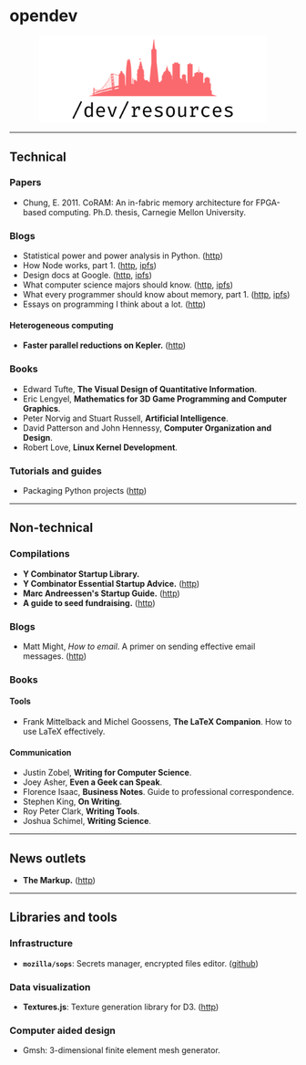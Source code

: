 # opendev

<p align="center">
  <img width="400px" alt="open-dev-logo" src="./assets/logo.png" />
</p>

---

## Technical

### Papers
* Chung, E. 2011. CoRAM: An in-fabric memory architecture for FPGA-based computing. Ph.D. thesis, Carnegie Mellon University.

### Blogs
* Statistical power and power analysis in Python. ([http](https://machinelearningmastery.com/statistical-power-and-power-analysis-in-python/))
* How Node works, part 1. ([http](https://medium.com/@igor.atakhanov/how-node-actually-works-part-1-the-operating-system-497fd0de8167), [ipfs](https://ipfs.io/ipfs/QmSQWYfmj1mkjvpfSLCgnbYBTDYx2bH8XaaNYmzSwhB2SA))
* Design docs at Google. ([http](https://www.industrialempathy.com/posts/design-docs-at-google/), [ipfs](https://ipfs.io/ipfs/QmRWkVEp2oDhGbDnpJWD3C6sA31nPSacerw8Yei1mV2jEd))
* What computer science majors should know. ([http](http://matt.might.net/articles/what-cs-majors-should-know/), [ipfs](https://ipfs.io/ipfs/QmTc3C48WDTJXPJSQ6RNKHyXK93apj8SymYNj86bcu7FwX))
* What every programmer should know about memory, part 1. ([http](https://lwn.net/Articles/250967/), [ipfs](https://ipfs.io/ipfs/QmNomYepjoBVk3S1sMRsbVZB3c4E2nct2QRPDq6BPsTh8H))
* Essays on programming I think about a lot. ([http](https://www.benkuhn.net/progessays/))

#### Heterogeneous computing
* **Faster parallel reductions on Kepler.** ([http](https://developer.nvidia.com/blog/faster-parallel-reductions-kepler/))

### Books
* Edward Tufte, **The Visual Design of Quantitative Information**.
* Eric Lengyel, **Mathematics for 3D Game Programming and Computer Graphics**.
* Peter Norvig and Stuart Russell, **Artificial Intelligence**.
* David Patterson and John Hennessy, **Computer Organization and Design**.
* Robert Love, **Linux Kernel Development**.

### Tutorials and guides
* Packaging Python projects ([http](https://packaging.python.org/tutorials/packaging-projects/))

---

## Non-technical

### Compilations
* **Y Combinator Startup Library.**
* **Y Combinator Essential Startup Advice.** ([http](https://www.ycombinator.com/library/4D-yc-s-essential-startup-advice))
* **Marc Andreessen's Startup Guide.** ([http](https://pmarchive.com/))
* **A guide to seed fundraising.** ([http](https://www.ycombinator.com/library/4A-a-guide-to-seed-fundraising))

### Blogs
* Matt Might, _How to email_. A primer on sending effective email messages. ([http](http://matt.might.net/articles/how-to-email/))

### Books

#### Tools
* Frank Mittelback and Michel Goossens, **The LaTeX Companion**. How to use LaTeX effectively.

#### Communication
* Justin Zobel, **Writing for Computer Science**.
* Joey Asher, **Even a Geek can Speak**.
* Florence Isaac, **Business Notes**. Guide to professional correspondence.
* Stephen King, **On Writing**.
* Roy Peter Clark, **Writing Tools**.
* Joshua Schimel, **Writing Science**.

---

## News outlets
* **The Markup.** ([http](https://themarkup.org/))

---

## Libraries and tools

### Infrastructure
* **`mozilla/sops`**: Secrets manager, encrypted files editor. ([github](https://github.com/mozilla/sops))

### Data visualization
* **Textures.js**: Texture generation library for D3. ([http](https://riccardoscalco.it/textures/))

### Computer aided design
* Gmsh: 3-dimensional finite element mesh generator.
